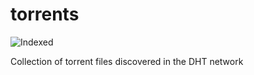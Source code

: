 torrents 
========
![Indexed](https://img.shields.io/badge/indexed-191939-blue)

Collection of torrent files discovered in the DHT network
